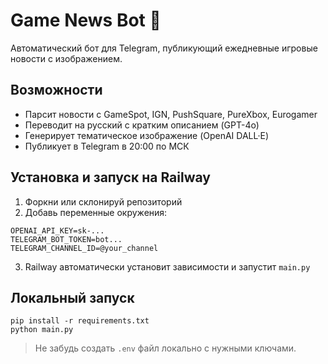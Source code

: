 # Game News Bot 🤖

Автоматический бот для Telegram, публикующий ежедневные игровые новости с изображением.

## Возможности

- Парсит новости с GameSpot, IGN, PushSquare, PureXbox, Eurogamer
- Переводит на русский с кратким описанием (GPT-4o)
- Генерирует тематическое изображение (OpenAI DALL·E)
- Публикует в Telegram в 20:00 по МСК

## Установка и запуск на Railway

1. Форкни или склонируй репозиторий
2. Добавь переменные окружения:

```
OPENAI_API_KEY=sk-...
TELEGRAM_BOT_TOKEN=bot...
TELEGRAM_CHANNEL_ID=@your_channel
```

3. Railway автоматически установит зависимости и запустит `main.py`

## Локальный запуск

```
pip install -r requirements.txt
python main.py
```

> Не забудь создать `.env` файл локально с нужными ключами.

